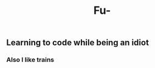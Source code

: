 <!DOCTYPE html>
<html>
  <header> 
    <h1> Fu- </h1>
  </header>
  <h2>
    Learning to code while being an idiot
    </h2>
  <h3> Also I like trains </h3>
